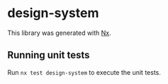 # design-system

This library was generated with [Nx](https://nx.dev).

## Running unit tests

Run `nx test design-system` to execute the unit tests.
